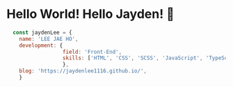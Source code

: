 # Hello World! Hello Jayden! 🔨

```javascript 
  const jaydenLee = {
    name: 'LEE JAE HO',
    development: {
                  field: 'Front-End',
                  skills: ['HTML', 'CSS', 'SCSS', 'JavaScript', 'TypeScript', 'React.js']
                  },
    blog: 'https://jaydenlee1116.github.io/',
    }
```

<!--
[![Readme Card](https://github-readme-stats.vercel.app/api/pin/?username=anuraghazra&repo=github-readme-stats)](https://github.com/anuraghazra/github-readme-stats)
-->

<!--
**JaydenLee1116/JaydenLee1116** is a ✨ _special_ ✨ repository because its `README.md` (this file) appears on your GitHub profile.

Here are some ideas to get you started:

- 🔭 I’m currently working on ...
- 🌱 I’m currently learning ...
- 👯 I’m looking to collaborate on ...
- 🤔 I’m looking for help with ...
- 💬 Ask me about ...
- 📫 How to reach me: ...
- 😄 Pronouns: ...
- ⚡ Fun fact: ...
-->
